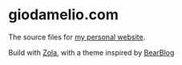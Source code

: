 # giodamelio.com

The source files for [my personal website](https://giodamelio.com).

Build with [Zola](https://www.getzola.org/), with a theme inspired by [BearBlog](https://bearblog.dev)
